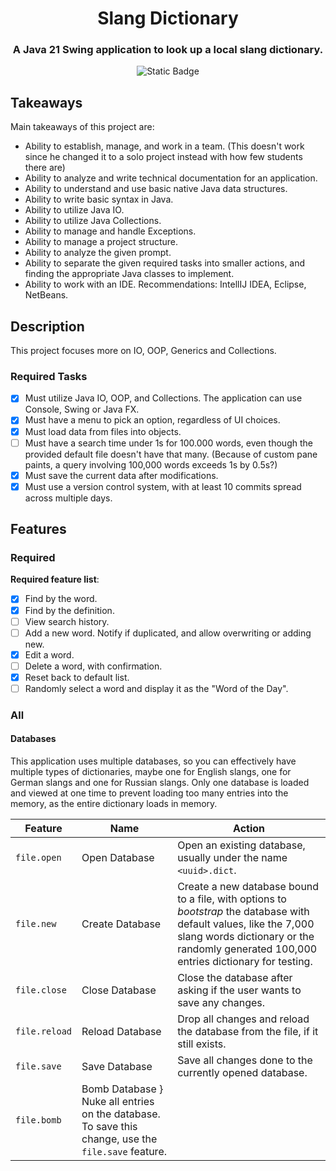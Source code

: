 <div align="center">

# Slang Dictionary

### A Java 21 Swing application to look up a local slang dictionary.

![Static Badge](https://img.shields.io/badge/java-21-orange?logo=java)

</div>

## Takeaways

Main takeaways of this project are:

- Ability to establish, manage, and work in a team. (This doesn't work since he changed it to a solo project instead with how few students there are)
- Ability to analyze and write technical documentation for an application.
- Ability to understand and use basic native Java data structures.
- Ability to write basic syntax in Java.
- Ability to utilize Java IO.
- Ability to utilize Java Collections.
- Ability to manage and handle Exceptions.
- Ability to manage a project structure.
- Ability to analyze the given prompt.
- Ability to separate the given required tasks into smaller actions, and finding the appropriate Java classes to implement.
- Ability to work with an IDE. Recommendations: IntellIJ IDEA, Eclipse, NetBeans.

## Description

This project focuses more on IO, OOP, Generics and Collections.

### Required Tasks

- [x] Must utilize Java IO, OOP, and Collections. The application can use Console, Swing or Java FX.
- [x] Must have a menu to pick an option, regardless of UI choices.
- [x] Must load data from files into objects.
- [ ] Must have a search time under 1s for 100.000 words, even though the provided default file doesn't have that many. (Because of custom pane paints, a query involving 100,000 words exceeds 1s by 0.5s?)
- [x] Must save the current data after modifications.
- [x] Must use a version control system, with at least 10 commits spread across multiple days.

## Features

### Required

**Required feature list**:

- [x] Find by the word.
- [x] Find by the definition.
- [ ] View search history.
- [ ] Add a new word. Notify if duplicated, and allow overwriting or adding new.
- [x] Edit a word.
- [ ] Delete a word, with confirmation.
- [x] Reset back to default list.
- [ ] Randomly select a word and display it as the "Word of the Day".

### All

#### Databases

This application uses multiple databases, so you can effectively have multiple types of dictionaries, maybe one for English slangs, one for German slangs and one for Russian slangs. Only one database is loaded and viewed at one time to prevent loading too many entries into the memory, as the entire dictionary loads in memory.

| Feature       | Name                                                                                                | Action                                                                                                                                                                                                       |
| ------------- | --------------------------------------------------------------------------------------------------- | ------------------------------------------------------------------------------------------------------------------------------------------------------------------------------------------------------------ |
| `file.open`   | Open Database                                                                                       | Open an existing database, usually under the name `<uuid>.dict`.                                                                                                                                             |
| `file.new`    | Create Database                                                                                     | Create a new database bound to a file, with options to _bootstrap_ the database with default values, like the 7,000 slang words dictionary or the randomly generated 100,000 entries dictionary for testing. |
| `file.close`  | Close Database                                                                                      | Close the database after asking if the user wants to save any changes.                                                                                                                                       |
| `file.reload` | Reload Database                                                                                     | Drop all changes and reload the database from the file, if it still exists.                                                                                                                                  |
| `file.save`   | Save Database                                                                                       | Save all changes done to the currently opened database.                                                                                                                                                      |
| `file.bomb`   | Bomb Database } Nuke all entries on the database. To save this change, use the `file.save` feature. |
